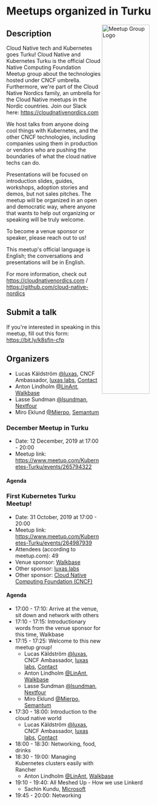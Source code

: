 # Meetups organized in Turku

<img width="50%" align="right" alt="Meetup Group Logo" src="https://secure.meetupstatic.com/photos/event/a/1/b/d/highres_485021405.jpeg">

## Description

<p>Cloud Native tech and Kubernetes goes Turku! Cloud Native and Kubernetes Turku is the official Cloud Native Computing Foundation Meetup group about the technologies hosted under CNCF umbrella. Furthermore, we're part of the Cloud Native Nordics family, an umbrella for the Cloud Native meetups in the Nordic countries. Join our Slack here: <a href="https://cloudnativenordics.com" class="linkified">https://cloudnativenordics.com</a></p> 
<p>We host talks from anyone doing cool things with Kubernetes, and the other CNCF technologies, including companies using them in production or vendors who are pushing the boundaries of what the cloud native techs can do.</p> 
<p>Presentations will be focused on introduction slides, guides, workshops, adoption stories and demos, but not sales pitches. The meetup will be organized in an open and democratic way, where anyone that wants to help out organizing or speaking will be truly welcome.</p> 
<p>To become a venue sponsor or speaker, please reach out to us!</p> 
<p>This meetup's official language is English; the conversations and presentations will be in English.</p> 
<p>For more information, check out <a href="https://cloudnativenordics.com" class="linkified">https://cloudnativenordics.com</a> / <a href="https://github.com/cloud-native-nordics" class="linkified">https://github.com/cloud-native-nordics</a></p>

## Submit a talk

If you're interested in speaking in this meetup, fill out this form: https://bit.ly/k8sfin-cfp

## Organizers

- Lucas Käldström [@luxas](https://github.com/luxas), CNCF Ambassador, [luxas labs](https://luxaslabs.com), [Contact](https://www.cncf.io/speaker/luxas)
- Anton Lindholm [@LinAnt](https://github.com/LinAnt), [Walkbase](https://www.walkbase.com/)
- Lasse Sundman [@lsundman](https://github.com/lsundman), [Nextfour](https://www.nextfour.com/)
- Miro Eklund [@Mierpo](https://github.com/Mierpo), [Semantum](https://www.semantum.fi)

### December Meetup in Turku

- Date: 12 December, 2019 at 17:00 - 20:00
- Meetup link: https://www.meetup.com/Kubernetes-Turku/events/265794322

#### Agenda


### First Kubernetes Turku Meetup!

- Date: 31 October, 2019 at 17:00 - 20:00
- Meetup link: https://www.meetup.com/Kubernetes-Turku/events/264987939
- Attendees (according to meetup.com): 49
- Venue sponsor: [Walkbase](https://www.walkbase.com/)
- Other sponsor: [luxas labs](https://luxaslabs.com)
- Other sponsor: [Cloud Native Computing Foundation (CNCF)](https://www.cncf.io/)

#### Agenda

- 17:00 - 17:10: Arrive at the venue, sit down and network with others 
- 17:10 - 17:15: Introductionary words from the venue sponsor for this time, Walkbase 
- 17:15 - 17:25: Welcome to this new meetup group! 
  - Lucas Käldström [@luxas](https://github.com/luxas), CNCF Ambassador, [luxas labs](https://luxaslabs.com), [Contact](https://www.cncf.io/speaker/luxas)
  - Anton Lindholm [@LinAnt](https://github.com/LinAnt), [Walkbase](https://www.walkbase.com/)
  - Lasse Sundman [@lsundman](https://github.com/lsundman), [Nextfour](https://www.nextfour.com/)
  - Miro Eklund [@Mierpo](https://github.com/Mierpo), [Semantum](https://www.semantum.fi)
- 17:30 - 18:00: Introduction to the cloud native world 
  - Lucas Käldström [@luxas](https://github.com/luxas), CNCF Ambassador, [luxas labs](https://luxaslabs.com), [Contact](https://www.cncf.io/speaker/luxas)
- 18:00 - 18:30: Networking, food, drinks 
- 18:30 - 19:00: Managing Kubernetes clusters easily with Rancher 
  - Anton Lindholm [@LinAnt](https://github.com/LinAnt), [Walkbase](https://www.walkbase.com/)
- 19:10 - 19:40: All Meshed Up - How we use Linkerd 
  - Sachin Kundu, [Microsoft](https://www.microsoft.com)
- 19:45 - 20:00: Networking 
